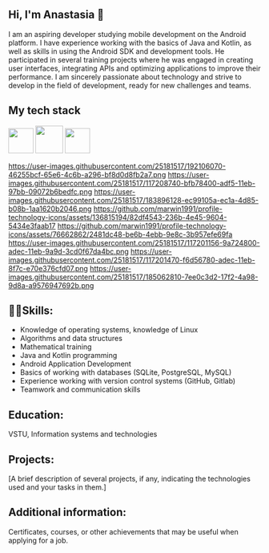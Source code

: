 ## Hi, I'm Anastasia 👋

I am an aspiring developer studying mobile development on the Android platform. I have experience working with the basics of Java and Kotlin, as well as skills in using the Android SDK and development tools. He participated in several training projects where he was engaged in creating user interfaces, integrating APIs and optimizing applications to improve their performance. I am sincerely passionate about technology and strive to develop in the field of development, ready for new challenges and teams.

## My tech stack 
<img src="https://user-images.githubusercontent.com/25181517/192106070-46255bcf-65e6-4c6b-a296-bf8d0d8fb2a7.png" width="50" /> <img src="https://user-images.githubusercontent.com/25181517/121405384-444d7300-c95d-11eb-959f-913020d3bf90.png" width="55" /> <img src="https://github.com/marwin1991/profile-technology-icons/assets/136815194/82df4543-236b-4e45-9604-5434e3faab17" width="50" />

https://user-images.githubusercontent.com/25181517/192106070-46255bcf-65e6-4c6b-a296-bf8d0d8fb2a7.png
https://user-images.githubusercontent.com/25181517/117208740-bfb78400-adf5-11eb-97bb-09072b6bedfc.png
https://user-images.githubusercontent.com/25181517/183896128-ec99105a-ec1a-4d85-b08b-1aa1620b2046.png
https://github.com/marwin1991/profile-technology-icons/assets/136815194/82df4543-236b-4e45-9604-5434e3faab17
https://github.com/marwin1991/profile-technology-icons/assets/76662862/2481dc48-be6b-4ebb-9e8c-3b957efe69fa
https://user-images.githubusercontent.com/25181517/117201156-9a724800-adec-11eb-9a9d-3cd0f67da4bc.png
https://user-images.githubusercontent.com/25181517/117201470-f6d56780-adec-11eb-8f7c-e70e376cfd07.png
https://user-images.githubusercontent.com/25181517/185062810-7ee0c3d2-17f2-4a98-9d8a-a9576947692b.png

## 👩‍💻Skills:
- Knowledge of operating systems, knowledge of Linux
- Algorithms and data structures
- Mathematical training
- Java and Kotlin programming
- Android Application Development
- Basics of working with databases (SQLite, PostgreSQL, MySQL)
- Experience working with version control systems (GitHub, Gitlab)
- Teamwork and communication skills

## Education:
VSTU, Information systems and technologies

## Projects:
[A brief description of several projects, if any, indicating the technologies used and your tasks in them.]

## Additional information:
Certificates, courses, or other achievements that may be useful when applying for a job.
